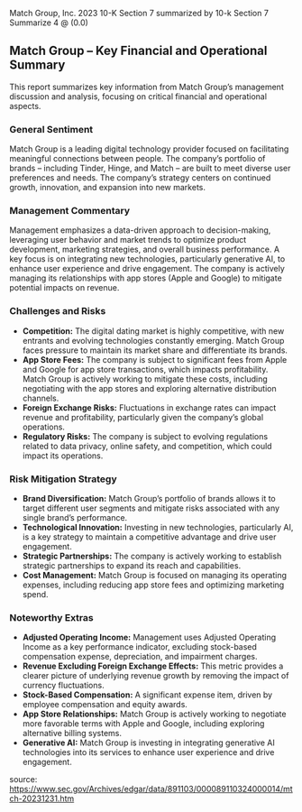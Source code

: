 Match Group, Inc. 2023 10-K Section 7 summarized by 10-k Section 7 Summarize 4 @ (0.0)


## Match Group – Key Financial and Operational Summary

This report summarizes key information from Match Group’s management discussion and analysis, focusing on critical financial and operational aspects.

### General Sentiment

Match Group is a leading digital technology provider focused on facilitating meaningful connections between people. The company’s portfolio of brands – including Tinder, Hinge, and Match – are built to meet diverse user preferences and needs. The company’s strategy centers on continued growth, innovation, and expansion into new markets.

### Management Commentary

Management emphasizes a data-driven approach to decision-making, leveraging user behavior and market trends to optimize product development, marketing strategies, and overall business performance.  A key focus is on integrating new technologies, particularly generative AI, to enhance user experience and drive engagement.  The company is actively managing its relationships with app stores (Apple and Google) to mitigate potential impacts on revenue.

### Challenges and Risks

*   **Competition:** The digital dating market is highly competitive, with new entrants and evolving technologies constantly emerging. Match Group faces pressure to maintain its market share and differentiate its brands.
*   **App Store Fees:**  The company is subject to significant fees from Apple and Google for app store transactions, which impacts profitability. Match Group is actively working to mitigate these costs, including negotiating with the app stores and exploring alternative distribution channels.
*   **Foreign Exchange Risks:** Fluctuations in exchange rates can impact revenue and profitability, particularly given the company’s global operations.
*   **Regulatory Risks:** The company is subject to evolving regulations related to data privacy, online safety, and competition, which could impact its operations.

### Risk Mitigation Strategy

*   **Brand Diversification:** Match Group’s portfolio of brands allows it to target different user segments and mitigate risks associated with any single brand’s performance.
*   **Technological Innovation:**  Investing in new technologies, particularly AI, is a key strategy to maintain a competitive advantage and drive user engagement.
*   **Strategic Partnerships:**  The company is actively working to establish strategic partnerships to expand its reach and capabilities.
*   **Cost Management:**  Match Group is focused on managing its operating expenses, including reducing app store fees and optimizing marketing spend.

### Noteworthy Extras

*   **Adjusted Operating Income:**  Management uses Adjusted Operating Income as a key performance indicator, excluding stock-based compensation expense, depreciation, and impairment charges.
*   **Revenue Excluding Foreign Exchange Effects:**  This metric provides a clearer picture of underlying revenue growth by removing the impact of currency fluctuations.
*   **Stock-Based Compensation:**  A significant expense item, driven by employee compensation and equity awards.
*   **App Store Relationships:** Match Group is actively working to negotiate more favorable terms with Apple and Google, including exploring alternative billing systems.
*   **Generative AI:** Match Group is investing in integrating generative AI technologies into its services to enhance user experience and drive engagement.


source: https://www.sec.gov/Archives/edgar/data/891103/000089110324000014/mtch-20231231.htm